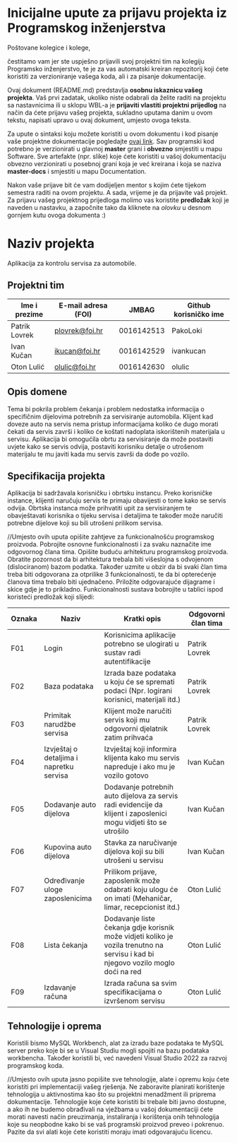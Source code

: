 # Inicijalne upute za prijavu projekta iz Programskog inženjerstva

Poštovane kolegice i kolege, 

čestitamo vam jer ste uspješno prijavili svoj projektni tim na kolegiju Programsko inženjerstvo, te je za vas automatski kreiran repozitorij koji ćete koristiti za verzioniranje vašega koda, ali i za pisanje dokumentacije.

Ovaj dokument (README.md) predstavlja **osobnu iskaznicu vašeg projekta**. Vaš prvi zadatak, ukoliko niste odabrali da želite raditi na projektu sa nastavnicima ili u sklopu WBL-a je **prijaviti vlastiti projektni prijedlog** na način da ćete prijavu vašeg projekta, sukladno uputama danim u ovom tekstu, napisati upravo u ovaj dokument, umjesto ovoga teksta.

Za upute o sintaksi koju možete koristiti u ovom dokumentu i kod pisanje vaše projektne dokumentacije pogledajte [ovaj link](https://guides.github.com/features/mastering-markdown/).
Sav programski kod potrebno je verzionirati u glavnoj **master** grani i **obvezno** smjestiti u mapu Software. Sve artefakte (npr. slike) koje ćete koristiti u vašoj dokumentaciju obvezno verzionirati u posebnoj grani koja je već kreirana i koja se naziva **master-docs** i smjestiti u mapu Documentation.

Nakon vaše prijave bit će vam dodijeljen mentor s kojim ćete tijekom semestra raditi na ovom projektu. A sada, vrijeme je da prijavite vaš projekt. Za prijavu vašeg projektnog prijedloga molimo vas koristite **predložak** koji je naveden u nastavku, a započnite tako da kliknete na *olovku* u desnom gornjem kutu ovoga dokumenta :) 

# Naziv projekta
Aplikacija za kontrolu servisa za automobile.

## Projektni tim

Ime i prezime | E-mail adresa (FOI) | JMBAG | Github korisničko ime
------------  | ------------------- | ----- | ---------------------
Patrik Lovrek | plovrek@foi.hr | 0016142513 | PakoLoki
Ivan Kučan | ikucan@foi.hr | 0016142529 | ivankucan
Oton Lulić | olulic@foi.hr | 0016142630 | olulic

## Opis domene
Tema bi pokrila problem čekanja i problem nedostatka informacija o specifičnim dijelovima potrebnih za servisiranje automobila. Klijent kad doveze auto na servis nema pristup informacijama koliko će dugo morati čekati da servis završi i koliko će koštati nadoplata iskorištenih materijala u servisu. Aplikacija bi omogućila obrtu za servisiranje da može postaviti uvjete kako se servis odvija, postaviti korisniku detalje o utrošenom materijalu te mu javiti kada mu servis završi da dođe po vozilo. 

## Specifikacija projekta
Aplikacija bi sadržavala korisničku i obrtsku instancu. Preko korisničke instance, klijenti naručuju servis te primaju obavijesti o tome kako se servis odvija. Obrtska instanca može prihvatiti upit za servisiranjem te obavještavati korisnika o tijeku servisa i detaljima te također može naručiti potrebne dijelove koji su bili utrošeni prilikom servisa.

//Umjesto ovih uputa opišite zahtjeve za funkcionalnošću programskog proizvoda. Pobrojite osnovne funkcionalnosti i za svaku naznačite ime odgovornog člana tima. Opišite buduću arhitekturu programskog proizvoda. Obratite pozornost da bi arhitektura trebala biti višeslojna s odvojenom (dislociranom) bazom podatka. Također uzmite u obzir da bi svaki član tima treba biti odgovorana za otprilike 3 funkcionalnosti, te da bi opterećenje članova tima trebalo biti ujednačeno. Priložite odgovarajuće dijagrame i skice gdje je to prikladno. Funkcionalnosti sustava bobrojite u tablici ispod koristeći predložak koji slijedi: 

Oznaka | Naziv | Kratki opis | Odgovorni član tima
------ | ----- | ----------- | -------------------
F01 | Login | Korisnicima aplikacije potrebno se ulogirati u sustav radi autentifikacije | Patrik Lovrek
F02 | Baza podataka | Izrada baze podataka u koju će se spremati podaci (Npr. logirani korisnici, materijali itd.) | Patrik Lovrek
F03 | Primitak narudžbe servisa | Klijent može naručiti servis koji mu odgovorni djelatnik zatim prihvaća | Patrik Lovrek
F04 | Izvještaj o detaljima i napretku servisa | Izvještaj koji informira klijenta kako mu servis napreduje i ako mu je vozilo gotovo | Ivan Kučan
F05 | Dodavanje auto dijelova | Dodavanje potrebnih auto dijelova za servis radi evidencije da klijent i zaposlenici mogu vidjeti što se utrošilo | Ivan Kučan
F06 | Kupovina auto dijelova | Stavka za naručivanje dijelova koji su bili utrošeni u servisu | Ivan Kučan
F07 | Određivanje uloge zaposlenicima | Prilikom prijave, zaposlenik može odabrati koju ulogu će on imati (Mehaničar, limar, recepcionist itd.) | Oton Lulić
F08 | Lista čekanja | Dodavanje liste čekanja gdje korisnik može vidjeti koliko je vozila trenutno na servisu i kad bi njegovo vozilo moglo doći na red | Oton Lulić
F09 | Izdavanje računa | Izrada računa sa svim specifikacijama o izvršenom servisu | Oton Lulić

## Tehnologije i oprema
Koristili bismo MySQL Workbench, alat za izradu baze podataka te MySQL server preko koje bi se u Visual Studiu mogli spojiti na bazu podataka workbencha. Također koristili bi, već navedeni Visual Studio 2022 za razvoj programskog koda.

//Umjesto ovih uputa jasno popišite sve tehnologije, alate i opremu koju ćete koristiti pri implementaciji vašeg rješenja. Ne zaboravite planirati korištenje tehnologija u aktivnostima kao što su projektni menadžment ili priprema dokumentacije. Tehnologije koje ćete koristiti bi trebale biti javno dostupne, a ako ih ne budemo obrađivali na vježbama u vašoj dokumentaciji ćete morati navesti način preuzimanja, instaliranja i korištenja onih tehnologija koje su neopbodne kako bi se vaš programski proizvod preveo i pokrenuo. Pazite da svi alati koje ćete koristiti moraju imati odgovarajuću licencu.
